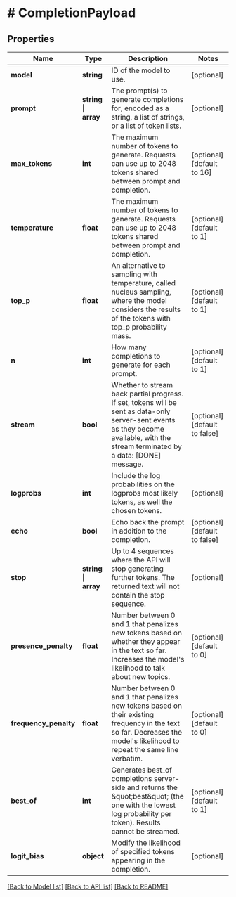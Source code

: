 # # CompletionPayload

## Properties

Name | Type | Description | Notes
------------ | ------------- | ------------- | -------------
**model** | **string** | ID of the model to use. | [optional]
**prompt** | **string &#124; array** | The prompt(s) to generate completions for, encoded as a string, a list of strings, or a list of token lists. | [optional]
**max_tokens** | **int** | The maximum number of tokens to generate. Requests can use up to 2048 tokens shared between prompt and completion. | [optional] [default to 16]
**temperature** | **float** | The maximum number of tokens to generate. Requests can use up to 2048 tokens shared between prompt and completion. | [optional] [default to 1]
**top_p** | **float** | An alternative to sampling with temperature, called nucleus sampling, where the model considers the results of the tokens with top_p probability mass. | [optional] [default to 1]
**n** | **int** | How many completions to generate for each prompt. | [optional] [default to 1]
**stream** | **bool** | Whether to stream back partial progress. If set, tokens will be sent as data-only server-sent events as they become available, with the stream terminated by a data: [DONE] message. | [optional] [default to false]
**logprobs** | **int** | Include the log probabilities on the logprobs most likely tokens, as well the chosen tokens. | [optional]
**echo** | **bool** | Echo back the prompt in addition to the completion. | [optional] [default to false]
**stop** | **string &#124; array** | Up to 4 sequences where the API will stop generating further tokens. The returned text will not contain the stop sequence. | [optional]
**presence_penalty** | **float** | Number between 0 and 1 that penalizes new tokens based on whether they appear in the text so far. Increases the model&#39;s likelihood to talk about new topics. | [optional] [default to 0]
**frequency_penalty** | **float** | Number between 0 and 1 that penalizes new tokens based on their existing frequency in the text so far. Decreases the model&#39;s likelihood to repeat the same line verbatim. | [optional] [default to 0]
**best_of** | **int** | Generates best_of completions server-side and returns the \&quot;best\&quot; (the one with the lowest log probability per token). Results cannot be streamed. | [optional] [default to 1]
**logit_bias** | **object** | Modify the likelihood of specified tokens appearing in the completion. | [optional]

[[Back to Model list]](../../README.md#models) [[Back to API list]](../../README.md#endpoints) [[Back to README]](../../README.md)
